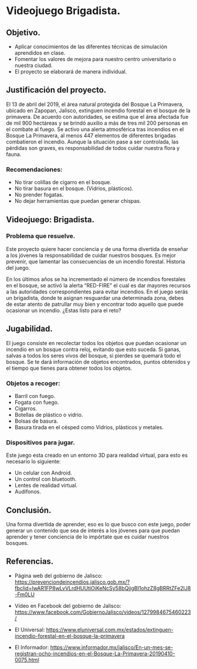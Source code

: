# Videojuego Brigadista.

## Objetivo.
-	Aplicar conocimientos de las diferentes técnicas de simulación aprendidos en clase.
-	Fomentar los valores de mejora para nuestro centro universitario o nuestra ciudad.
-	El proyecto se elaborará de manera individual.

## Justificación del proyecto.

El 13 de abril del 2019, el área natural protegida del Bosque La Primavera, ubicado en Zapopan, Jalisco, extinguen incendio forestal en el bosque de la primavera.
De acuerdo con autoridades, se estima que el área afectada fue de mil 900 hectáreas y se brindó auxilio a más de tres mil 200 personas en el combate al fuego.
Se activo una alerta atmosférica tras incendios en el Bosque La Primavera, al menos 447 elementos de diferentes brigadas combatieron el incendio.
Aunque la situación pase a ser controlada, las pérdidas son graves, es responsabilidad de todos cuidar nuestra flora y fauna.

### Recomendaciones:
-	No tirar colillas de cigarro en el bosque.
-	No tirar basura en el bosque. (Vidrios, plásticos).
-	No prender fogatas.
-	No dejar herramientas que puedan generar chispas.

## Videojuego: Brigadista.

### Problema que resuelve.

Este proyecto quiere hacer conciencia y de una forma divertida de enseñar a los jóvenes la responsabilidad de cuidar nuestros bosques.
Es mejor prevenir, que lamentar las consecuencias de un incendio forestal.
Historia del juego.

En los últimos años se ha incrementado el número de incendios forestales en el bosque, se activó la alerta “RED-FIRE” el cual es dar mayores recursos a las autoridades correspondientes para evitar incendios.
En el juego serás un brigadista, donde te asignan resguardar una determinada zona, debes de estar atento de patrullar muy bien y encontrar todo aquello que puede ocasionar un incendio. ¿Estas listo para el reto?

## Jugabilidad.

El juego consiste en recolectar todos los objetos que puedan ocasionar un incendio en un bosque contra reloj, evitando que esto suceda.
Si ganas, salvas a todos los seres vivos del bosque, si pierdes se quemará todo el bosque.
Se te dará información de objetos encontrados, puntos obtenidos y el tiempo que tienes para obtener todos los objetos.

### Objetos a recoger:
-	Barril con fuego.
-	Fogata con fuego.
- Cigarros.
- Botellas de plástico o vidrio.
-	Bolsas de basura.
-	Basura tirada en el césped como Vidrios, plásticos y metales.

### Dispositivos para jugar.

Este juego esta creado en un entorno 3D para realidad virtual, para esto es necesario lo siguiente:
-	Un celular con Android.
-	Un control con bluetooth.
-	Lentes de realidad virtual.
-	Audífonos.

## Conclusión.

Una forma divertida de aprender, eso es lo que busco con este juego, poder generar un contenido que sea de interés a los jóvenes para que puedan aprender y tener conciencia de lo impórtate que es cuidar nuestros bosques.

## Referencias.

-	Página web del gobierno de Jalisco: https://prevenciondeincendios.jalisco.gob.mx/?fbclid=IwAR1FP8wLvVLrdHUUtiOiKeNcSy58bQjjgBI1ohzZ8gBRRtZFe2lJ8-Fm0LU

-	Vídeo en Facebook del gobierno de Jalisco: https://www.facebook.com/GobiernoJalisco/videos/1279984675460223/

-	El Universal: 
https://www.eluniversal.com.mx/estados/extinguen-incendio-forestal-en-el-bosque-la-primavera

-	El Informador:
https://www.informador.mx/jalisco/En-un-mes-se-registran-ocho-incendios-en-el-Bosque-La-Primavera-20190410-0075.html
